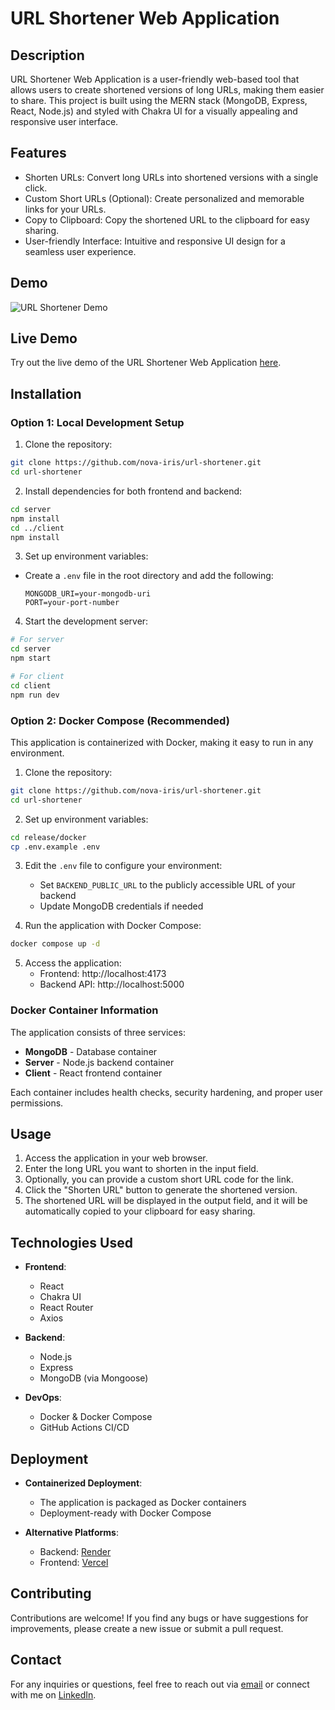 # URL Shortener Web Application

## Description
URL Shortener Web Application is a user-friendly web-based tool that allows users to create shortened versions of long URLs, making them easier to share. This project is built using the MERN stack (MongoDB, Express, React, Node.js) and styled with Chakra UI for a visually appealing and responsive user interface.

## Features
- Shorten URLs: Convert long URLs into shortened versions with a single click.
- Custom Short URLs (Optional): Create personalized and memorable links for your URLs.
- Copy to Clipboard: Copy the shortened URL to the clipboard for easy sharing.
- User-friendly Interface: Intuitive and responsive UI design for a seamless user experience.

## Demo
![URL Shortener Demo](https://github.com/Akshay-Singh-Rajput/MERN-Stack-URL-Shortener/assets/97354310/8e5a29d2-1477-486d-bd9c-b9292fe8d224)

## Live Demo
Try out the live demo of the URL Shortener Web Application [here](https://lightlink.vercel.app).

## Installation

### Option 1: Local Development Setup

1. Clone the repository:

```bash
git clone https://github.com/nova-iris/url-shortener.git
cd url-shortener
```

2. Install dependencies for both frontend and backend:
   
```bash
cd server
npm install
cd ../client
npm install
```

3. Set up environment variables:
- Create a `.env` file in the root directory and add the following:
  ```
  MONGODB_URI=your-mongodb-uri
  PORT=your-port-number
  ```

4. Start the development server:

```bash
# For server
cd server
npm start

# For client
cd client
npm run dev
```

### Option 2: Docker Compose (Recommended)

This application is containerized with Docker, making it easy to run in any environment.

1. Clone the repository:

```bash
git clone https://github.com/nova-iris/url-shortener.git
cd url-shortener
```

2. Set up environment variables:

```bash
cd release/docker
cp .env.example .env
```

3. Edit the `.env` file to configure your environment:
   - Set `BACKEND_PUBLIC_URL` to the publicly accessible URL of your backend
   - Update MongoDB credentials if needed

4. Run the application with Docker Compose:

```bash
docker compose up -d
```

5. Access the application:
   - Frontend: http://localhost:4173
   - Backend API: http://localhost:5000

### Docker Container Information

The application consists of three services:
- **MongoDB** - Database container
- **Server** - Node.js backend container
- **Client** - React frontend container

Each container includes health checks, security hardening, and proper user permissions.

## Usage
1. Access the application in your web browser.
2. Enter the long URL you want to shorten in the input field.
3. Optionally, you can provide a custom short URL code for the link.
4. Click the "Shorten URL" button to generate the shortened version.
5. The shortened URL will be displayed in the output field, and it will be automatically copied to your clipboard for easy sharing.

## Technologies Used
- **Frontend**:
  - React
  - Chakra UI
  - React Router
  - Axios

- **Backend**:
  - Node.js
  - Express
  - MongoDB (via Mongoose)
  
- **DevOps**:
  - Docker & Docker Compose
  - GitHub Actions CI/CD

## Deployment
- **Containerized Deployment**:
  - The application is packaged as Docker containers
  - Deployment-ready with Docker Compose

- **Alternative Platforms**:
  - Backend: [Render](https://render.com)
  - Frontend: [Vercel](https://vercel.com)

## Contributing
Contributions are welcome! If you find any bugs or have suggestions for improvements, please create a new issue or submit a pull request.

## Contact
For any inquiries or questions, feel free to reach out via [email](mailto:akshaysinghr98@gmail.com) or connect with me on [LinkedIn](https://www.linkedin.com/in/akshay-kumar046203/).
